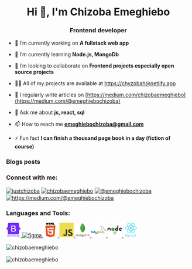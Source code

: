 <h1 align="center">Hi 👋, I'm Chizoba Emeghiebo</h1>
<h3 align="center">Frontend developer</h3>

- 🔭 I’m currently working on **A fullstack web app**

- 🌱 I’m currently learning **Node.js, MongoDb**

- 👯 I’m looking to collaborate on **Frontend projects especially open source projects**

- 👨‍💻 All of my projects are available at [https://chyzobah@netlify.app](https://chyzobah@netlify.app)

- 📝 I regularly write articles on [https://medium.com/chizobaemeghiebo](https://medium.com/@emeghiebochizoba)

- 💬 Ask me about **js, react, sql**

- 📫 How to reach me **emeghiebochizoba@gmail.com**

- ⚡ Fun fact **I can finish a thousand page book in a day (fiction of course)**

### Blogs posts
<!-- BLOG-POST-LIST:START -->
<!-- BLOG-POST-LIST:END -->

<h3 align="left">Connect with me:</h3>
<p align="left">
<a href="https://twitter.com/justchizoba" target="blank"><img align="center" src="https://raw.githubusercontent.com/rahuldkjain/github-profile-readme-generator/master/src/images/icons/Social/twitter.svg" alt="justchizoba" height="30" width="40" /></a>
<a href="https://linkedin.com/in/chizobaemeghiebo" target="blank"><img align="center" src="https://raw.githubusercontent.com/rahuldkjain/github-profile-readme-generator/master/src/images/icons/Social/linked-in-alt.svg" alt="chizobaemeghiebo" height="30" width="40" /></a>
<a href="https://medium.com/@emeghiebochizoba" target="blank"><img align="center" src="https://raw.githubusercontent.com/rahuldkjain/github-profile-readme-generator/master/src/images/icons/Social/medium.svg" alt="@emeghiebochizoba" height="30" width="40" /></a>
<a href="/https://medium.com/@emeghiebochizoba" target="blank"><img align="center" src="https://raw.githubusercontent.com/rahuldkjain/github-profile-readme-generator/master/src/images/icons/Social/rss.svg" alt="https://medium.com/@emeghiebochizoba" height="30" width="40" /></a>
</p>

<h3 align="left">Languages and Tools:</h3>
<p align="left"> <a href="https://getbootstrap.com" target="_blank" rel="noreferrer"> <img src="https://raw.githubusercontent.com/devicons/devicon/master/icons/bootstrap/bootstrap-plain-wordmark.svg" alt="bootstrap" width="40" height="40"/> </a> <a href="https://www.figma.com/" target="_blank" rel="noreferrer"> <img src="https://www.vectorlogo.zone/logos/figma/figma-icon.svg" alt="figma" width="40" height="40"/> </a> <a href="https://www.w3.org/html/" target="_blank" rel="noreferrer"> <img src="https://raw.githubusercontent.com/devicons/devicon/master/icons/html5/html5-original-wordmark.svg" alt="html5" width="40" height="40"/> </a> <a href="https://developer.mozilla.org/en-US/docs/Web/JavaScript" target="_blank" rel="noreferrer"> <img src="https://raw.githubusercontent.com/devicons/devicon/master/icons/javascript/javascript-original.svg" alt="javascript" width="40" height="40"/> </a> <a href="https://www.mongodb.com/" target="_blank" rel="noreferrer"> <img src="https://raw.githubusercontent.com/devicons/devicon/master/icons/mongodb/mongodb-original-wordmark.svg" alt="mongodb" width="40" height="40"/> </a> <a href="https://www.mysql.com/" target="_blank" rel="noreferrer"> <img src="https://raw.githubusercontent.com/devicons/devicon/master/icons/mysql/mysql-original-wordmark.svg" alt="mysql" width="40" height="40"/> </a> <a href="https://nodejs.org" target="_blank" rel="noreferrer"> <img src="https://raw.githubusercontent.com/devicons/devicon/master/icons/nodejs/nodejs-original-wordmark.svg" alt="nodejs" width="40" height="40"/> </a> <a href="https://reactjs.org/" target="_blank" rel="noreferrer"> <img src="https://raw.githubusercontent.com/devicons/devicon/master/icons/react/react-original-wordmark.svg" alt="react" width="40" height="40"/> </a> </p>

<p><img align="center" src="https://github-readme-stats.vercel.app/api/top-langs?username=chizobaemeghiebo&show_icons=true&locale=en&layout=compact" alt="chizobaemeghiebo" /></p>

<p><img align="center" src="https://github-readme-streak-stats.herokuapp.com/?user=chizobaemeghiebo&" alt="chizobaemeghiebo" /></p>
